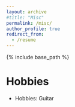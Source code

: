 ```yaml
---
layout: archive
#title: "Misc"
permalink: /misc/
author_profile: true
redirect_from:
  - /resume
---
```


{% include base_path %}

Hobbies
======
* Hobbies: Guitar
